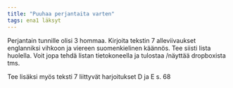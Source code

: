 ```yaml
---
title: "Puuhaa perjantaita varten"
tags: ena1 läksyt
---
```


Perjantain tunnille olisi 3 hommaa. Kirjoita tekstin 7 alleviivaukset englanniksi vihkoon ja viereen suomenkielinen käännös. Tee siisti lista huolella. Voit jopa tehdä listan tietokoneella ja tulostaa /näyttää dropboxista tms. 

Tee lisäksi myös teksti 7 liittyvät harjoitukset D ja E s. 68
